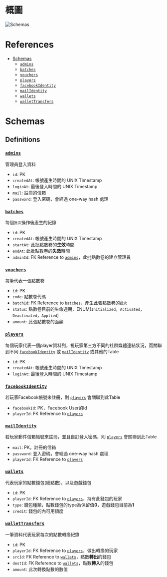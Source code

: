 
# 概圖
![Schemas](https://photouploads.com/images/ccbfe5.png)

# References
- [Schemas](#schemas)
  - [`admins`](#admins)
  - [`batches`](#batches)
  - [`vouchers`](#vouchers)
  - [`players`](#players)
  - [`facebookIdentity`](#facebookidentity)
  - [`mailIdentity`](#mailidentity)
  - [`wallets`](#wallets)
  - [`walletTransfers`](#wallettransfers)

# Schemas

## Definitions

### [`admins`](#admins)
管理員登入資料
- `id`: PK
- `createdAt`: 帳號產生時間的 UNIX Timestamp
- `loginAt`: 最後登入時間的 UNIX Timestamp
- `mail`: 註冊的信箱
- `password`: 登入密碼，會經過 one-way hash 處理

### [`batches`](#batches)
每個`批次`操作後產生的紀錄
- `id`: PK
- `createdAt`: 帳號產生時間的 UNIX Timestamp
- `startAt`: 此批點數卷的**生效**時間
- `endAt`: 此批點數卷的**失效**時間
- `adminId`: FK Reference to [`admins`](#admins)，此批點數卷的建立管理員

### [`vouchers`](#vouchers)
每筆代表一張點數卷
- `id`: PK
- `code`: 點數卷代碼
- `batchId`: FK Reference to [`batches`](#batches)，產生此張點數卷的`批次`
- `status`: 點數卷目前的生命週期，ENUM(`Initialized`，`Activated`，`Deactivated`，`Applied`)
- `amount`: 此張點數卷的面額

### [`players`](#players)
每個玩家代表一個player資料列，視玩家第三方不同的社群媒體連結狀況，而關聯到不同 [`facebookIdentity`](#facebookidentity) 或 [`mailIdentity`](#mailidentity) 或其他的Table
- `id`: PK
- `createdAt`: 帳號產生時間的 UNIX Timestamp
- `loginAt`: 最後登入時間的 UNIX Timestamp

### [`facebookIdentity`](#facebookidentity)
若玩家Facebook帳號來註冊，則 [`players`](#players) 會關聯到此Table
- `facebookId`: PK，Facebook User的Id
- `playerId`: FK Reference to [`players`](#players)

### [`mailIdentity`](#mailidentity)
若玩家郵件信箱帳號來註冊，並且自訂登入密碼，則 [`players`](#players) 會關聯到此Table
- `mail`: PK，註冊的信箱
- `password`: 登入密碼，會經過 one-way hash 處理
- `playerId`: FK Reference to [`players`](#players)

### [`wallets`](#wallets)
代表玩家的點數錢包(總點數)，以及遊戲錢包
- `id`: PK
- `playerId`: FK Reference to [`players`](#players)，持有此錢包的玩家
- `type`: 錢包種類，點數錢包的type為保留值**0**，遊戲錢包目前為**1**
- `credit`: 錢包的內可用額度

### [`walletTransfers`](#wallettransfers)
一筆資料代表玩家每次的點數轉換紀錄
- `id`: PK
- `playerId`: FK Reference to [`players`](#players)，做出轉換的玩家
- `srcId`: FK Reference to [`wallets`](#wallets)，點數**轉出**的錢包
- `destId`: FK Reference to [`wallets`](#wallets)，點數**轉入**的錢包
- `amount`: 此次轉換點數的數值
